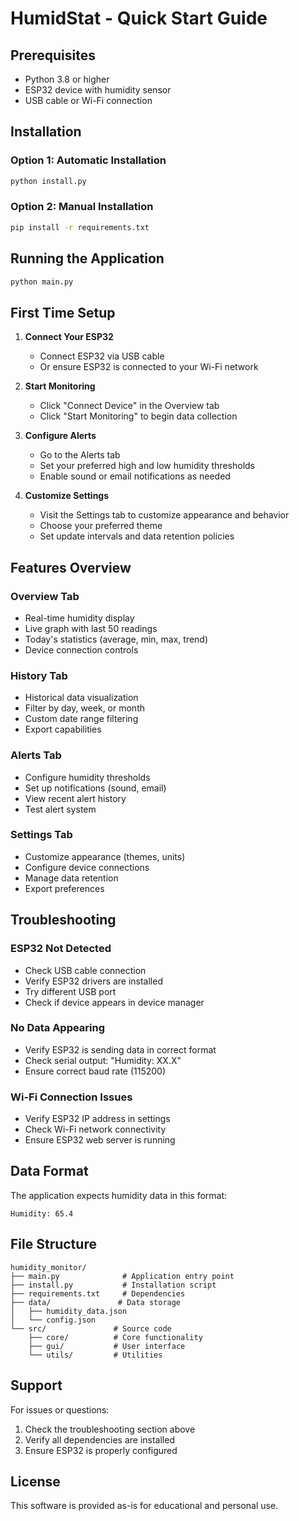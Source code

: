 # HumidStat - Quick Start Guide

## Prerequisites

- Python 3.8 or higher
- ESP32 device with humidity sensor
- USB cable or Wi-Fi connection

## Installation

### Option 1: Automatic Installation
```bash
python install.py
```

### Option 2: Manual Installation
```bash
pip install -r requirements.txt
```

## Running the Application

```bash
python main.py
```

## First Time Setup

1. **Connect Your ESP32**
   - Connect ESP32 via USB cable
   - Or ensure ESP32 is connected to your Wi-Fi network

2. **Start Monitoring**
   - Click "Connect Device" in the Overview tab
   - Click "Start Monitoring" to begin data collection

3. **Configure Alerts**
   - Go to the Alerts tab
   - Set your preferred high and low humidity thresholds
   - Enable sound or email notifications as needed

4. **Customize Settings**
   - Visit the Settings tab to customize appearance and behavior
   - Choose your preferred theme
   - Set update intervals and data retention policies

## Features Overview

### Overview Tab
- Real-time humidity display
- Live graph with last 50 readings
- Today's statistics (average, min, max, trend)
- Device connection controls

### History Tab
- Historical data visualization
- Filter by day, week, or month
- Custom date range filtering
- Export capabilities

### Alerts Tab
- Configure humidity thresholds
- Set up notifications (sound, email)
- View recent alert history
- Test alert system

### Settings Tab
- Customize appearance (themes, units)
- Configure device connections
- Manage data retention
- Export preferences

## Troubleshooting

### ESP32 Not Detected
- Check USB cable connection
- Verify ESP32 drivers are installed
- Try different USB port
- Check if device appears in device manager

### No Data Appearing
- Verify ESP32 is sending data in correct format
- Check serial output: "Humidity: XX.X"
- Ensure correct baud rate (115200)

### Wi-Fi Connection Issues
- Verify ESP32 IP address in settings
- Check Wi-Fi network connectivity
- Ensure ESP32 web server is running

## Data Format

The application expects humidity data in this format:
```
Humidity: 65.4
```

## File Structure

```
humidity_monitor/
├── main.py              # Application entry point
├── install.py           # Installation script
├── requirements.txt     # Dependencies
├── data/               # Data storage
│   ├── humidity_data.json
│   └── config.json
└── src/               # Source code
    ├── core/          # Core functionality
    ├── gui/           # User interface
    └── utils/         # Utilities
```

## Support

For issues or questions:
1. Check the troubleshooting section above
2. Verify all dependencies are installed
3. Ensure ESP32 is properly configured

## License

This software is provided as-is for educational and personal use.
